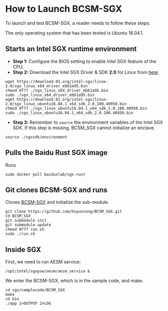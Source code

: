 # How to Launch BCSM-SGX

To launch and test BCSM-SGX, a reader needs to follow these steps.

The only operating system that has been tested is Ubuntu 16.04.1.

## Starts an Intel SGX runtime environment

* **Step 1:** Configure the BIOS setting to enable Intel SGX feature of the CPU.
* **Step 2:** Download the Intel SGX Driver & SDK **2.0** for Linux from [here](https://01.org/intel-software-guard-extensions/downloads).
```
wget https://download.01.org/intel-sgx/linux-2.0/sgx_linux_x64_driver_eb61a95.bin
chmod 0777 ./sgx_linux_x64_driver_eb61a95.bin
sudo ./sgx_linux_x64_driver_eb61a95.bin
wget https://download.01.org/intel-sgx/linux-2.0/sgx_linux_ubuntu16.04.1_x64_sdk_2.0.100.40950.bin
chmod 0777 ./sgx_linux_ubuntu16.04.1_x64_sdk_2.0.100.40950.bin
sudo ./sgx_linux_ubuntu16.04.1_x64_sdk_2.0.100.40950.bin
```
* **Step 3:** Remember to `source` the environment variables of the Intel SGX SDK. If this step is missing, BCSM_SGX cannot initialize an enclave.
```
source ./sgxsdk/environment
```
## Pulls the Baidu Rust SGX image

Runs
```
sudo docker pull baiduxlab/sgx-rust
```

## Git clones BCSM-SGX and runs

Clones [BCSM-SGX](https://github.com/huyuncong/BCSM_SGX) and initialize the sub-module.
```
git clone https://github.com/huyuncong/BCSM_SGX.git
cd BCSM_SGX
git submodule init
git submodule update
chmod 0777 run.sh
sudo ./run.sh
```

## Inside SGX

First, we need to run AESM service:
```
/opt/intel/sgxpsw/aesm/aesm_service &
```

We enter the BCSM-SGX, which is in the sample code, and make.
```
cd sgx/samplecode/BCSM_SGX
make
cd bin
./app 1>OUTPUT 2>LOG
```
